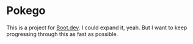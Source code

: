 # Pokego

This is a project for [Boot.dev](https://www.boot.dev). I could expand it, yeah.
But I want to keep progressing through this as fast as possible.
